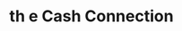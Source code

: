 ---
title: th e Cash Connection
slug: th-e-cash-connection
updated-on: '2024-05-30T13:44:31.749Z'
created-on: '2024-05-30T13:41:46.671Z'
published-on: '2024-05-30T13:54:32.469Z'
f_city-state-2:
- cms/city/lutz-fl.md
- cms/city/millington-tn.md
- cms/city/covington-tn.md
- cms/city/dyersburg-tn.md
f_locations:
- cms/payday-loan/th-e-cash-connection-27280.md
- cms/payday-loan/th-e-cash-connection-27281.md
- cms/payday-loan/th-e-cash-connection-27282.md
- cms/payday-loan/th-e-cash-connection-27283.md
f_states:
- cms/state/florida.md
- cms/state/tennessee.md
layout: '[company].html'
tags: company
---